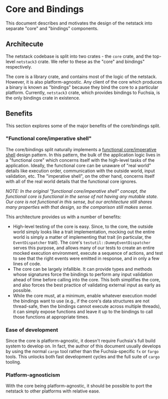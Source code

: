# Core and Bindings

This document describes and motivates the design of the netstack into separate
"core" and "bindings" components.

## Architecute

The netstack codebase is split into two crates - the `core` crate, and the
top-level `netstack3` crate. We refer to these as the "core" and bindings"
respectively.

The core is a library crate, and contains most of the logic of the netstack.
However, it is also platform-agnostic. Any client of the core which produces a
binary is known as "bindings" because they bind the core to a particular
platform. Currently, `netstack3` crate, which provides bindings to Fuchsia, is
the only bindings crate in existence.

## Benefits

This section explores some of the major benefits of the core/bindings split.

### "Functional core/imperative shell"

The core/bindings split naturally implements a [functional core/imperative
shell](https://www.destroyallsoftware.com/screencasts/catalog/functional-core-imperative-shell)
design pattern. In this pattern, the bulk of the application logic lives in a
"functional core" which concerns itself with the high-level tasks of the
application. Ideally, the functional core can be unaware of "real world" details
like execution order, communication with the outside world, input validation,
etc. The "imperative shell", on the other hand, concerns itself with all of the
real world details that the functional core ignores.

*NOTE: In the original "functional core/imperative shell" concept, the
functional core is functional in the sense of not having any mutable state. Our
core is not functional in this sense, but our architecture still shares many
properties with that design, so the comparison still makes sense.*

This architecture provides us with a number of benefits:
- High-level testing of the core is easy. Since, to the core, the outside world
  simply looks like a trait implementation, mocking out the entire world is
  simply a matter of implementing that trait (in particular, the
  `EventDispatcher` trait). The core's `testutil::DummyEventDispatcher` serves
  this purpose, and allows many of our tests to create an entire mocked
  execution environment, execute a sequence of actions, and test to see that the
  right events were emitted in response, and in only a few lines of code.
- The core can be largely infallible. It can provide types and methods whose
  signatures force the bindings to perform any input validation ahead of time
  before calling into the core. This both simplifies the core, and also forces
  the best practice of validating external input as early as possible.
- While the core must, at a minimum, enable whatever execution model the
  bindings want to use (e.g., if the core's data structures are not thread-safe,
  then the bindings cannot execute across multiple threads), it can simply
  expose functions and leave it up to the bindings to call those functions at
  appropriate times.

### Ease of development

Since the core is platform-agnostic, it doesn't require Fuchsia's full build
system to develop on. In fact, the author of this document usually develops by
using the normal `cargo` tool rather than the Fuchsia-specific `fx` or `fargo`
tools. This unlocks both fast development cycles and the full suite of `cargo`
tooling.

### Platform-agnosticism

With the core being platform-agnostic, it should be possible to port the
netstack to other platforms with relative ease.
